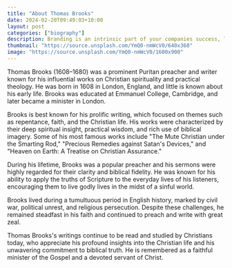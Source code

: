 ```yaml
---
title: "About Thomas Brooks"
date: 2024-02-20T09:49:03+10:00
layout: post
categories: ["biography"]
description: Branding is an intrinsic part of your companies success, learn why your brand matters.
thumbnail: "https://source.unsplash.com/YmQ0-nmWcV0/640x360"
image: "https://source.unsplash.com/YmQ0-nmWcV0/1600x900"
---
```


Thomas Brooks (1608–1680) was a prominent Puritan preacher and writer known for his influential works on Christian spirituality and practical theology. He was born in 1608 in London, England, and little is known about his early life. Brooks was educated at Emmanuel College, Cambridge, and later became a minister in London.

Brooks is best known for his prolific writing, which focused on themes such as repentance, faith, and the Christian life. His works were characterized by their deep spiritual insight, practical wisdom, and rich use of biblical imagery. Some of his most famous works include "The Mute Christian under the Smarting Rod," "Precious Remedies against Satan's Devices," and "Heaven on Earth: A Treatise on Christian Assurance."

During his lifetime, Brooks was a popular preacher and his sermons were highly regarded for their clarity and biblical fidelity. He was known for his ability to apply the truths of Scripture to the everyday lives of his listeners, encouraging them to live godly lives in the midst of a sinful world.

Brooks lived during a tumultuous period in English history, marked by civil war, political unrest, and religious persecution. Despite these challenges, he remained steadfast in his faith and continued to preach and write with great zeal.

Thomas Brooks's writings continue to be read and studied by Christians today, who appreciate his profound insights into the Christian life and his unwavering commitment to biblical truth. He is remembered as a faithful minister of the Gospel and a devoted servant of Christ.
